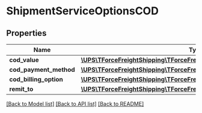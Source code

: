 # ShipmentServiceOptionsCOD

## Properties
Name | Type | Description | Notes
------------ | ------------- | ------------- | -------------
**cod_value** | [**\UPS\TForceFreightShipping\TForceFreightShipping\CODCODValue**](CODCODValue.md) |  | 
**cod_payment_method** | [**\UPS\TForceFreightShipping\TForceFreightShipping\CODCODPaymentMethod**](CODCODPaymentMethod.md) |  | 
**cod_billing_option** | [**\UPS\TForceFreightShipping\TForceFreightShipping\CODCODBillingOption**](CODCODBillingOption.md) |  | 
**remit_to** | [**\UPS\TForceFreightShipping\TForceFreightShipping\CODRemitTo**](CODRemitTo.md) |  | 

[[Back to Model list]](../../README.md#documentation-for-models) [[Back to API list]](../../README.md#documentation-for-api-endpoints) [[Back to README]](../../README.md)

